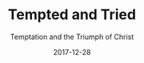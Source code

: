 ---
date: 2017-12-28
dateYear: 2017
isbn: 9781433515804
title: Tempted and Tried
subtitle: Temptation and the Triumph of Christ
description: "Examines the wilderness temptations of Christ to underscore the cosmic scale of temptation, the universal strategies of the Tempter, and the way of escape made possible for God's people in Christ."
cover: cover-tempted-and-tried.jpeg
coverGoogle: https://books.google.com/books/content?id=wrTVjgEACAAJ&printsec=frontcover&img=1&zoom=1&source=gbs_api
pageCount: 207
authors: Russell D. Moore
publishers: Crossway Books
published: 2011
publishedYear: 2010
shelves:
- non-fiction
---